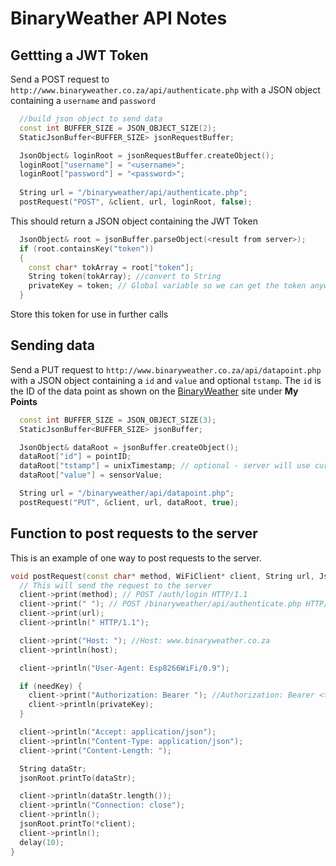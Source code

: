 # BinaryWeather API Notes

## Gettting a JWT Token
Send a POST request to `http://www.binaryweather.co.za/api/authenticate.php` with a JSON object containing a `username` and `password`

```c++
  //build json object to send data
  const int BUFFER_SIZE = JSON_OBJECT_SIZE(2);
  StaticJsonBuffer<BUFFER_SIZE> jsonRequestBuffer;

  JsonObject& loginRoot = jsonRequestBuffer.createObject();
  loginRoot["username"] = "<username>";
  loginRoot["password"] = "<password>";
  
  String url = "/binaryweather/api/authenticate.php";
  postRequest("POST", &client, url, loginRoot, false);
```
This should return a JSON object containing the JWT Token
```c++
  JsonObject& root = jsonBuffer.parseObject(<result from server>);
  if (root.containsKey("token"))
  {
    const char* tokArray = root["token"];
    String token(tokArray); //convert to String
    privateKey = token; // Global variable so we can get the token anywhere
  }
```
Store this token for use in further calls

## Sending data
Send a PUT request to `http://www.binaryweather.co.za/api/datapoint.php` with a JSON object containing a `id` and `value` and optional `tstamp`. The `id` is the ID of the data point as shown on the [BinaryWeather](https://www.binaryweather.co.za) site under **My Points**

```c++
  const int BUFFER_SIZE = JSON_OBJECT_SIZE(3);
  StaticJsonBuffer<BUFFER_SIZE> jsonBuffer;

  JsonObject& dataRoot = jsonBuffer.createObject();
  dataRoot["id"] = pointID;
  dataRoot["tstamp"] = unixTimestamp; // optional - server will use current date/time if omitted
  dataRoot["value"] = sensorValue;

  String url = "/binaryweather/api/datapoint.php";
  postRequest("PUT", &client, url, dataRoot, true);
```

## Function to post requests to the server
This is an example of one way to post requests to the server.
```c++
void postRequest(const char* method, WiFiClient* client, String url, JsonObject& jsonRoot, bool needKey) {
  // This will send the request to the server
  client->print(method); // POST /auth/login HTTP/1.1
  client->print(" "); // POST /binaryweather/api/authenticate.php HTTP/1.1
  client->print(url);
  client->println(" HTTP/1.1");

  client->print("Host: "); //Host: www.binaryweather.co.za
  client->println(host);

  client->println("User-Agent: Esp8266WiFi/0.9");

  if (needKey) {
    client->print("Authorization: Bearer "); //Authorization: Bearer <token>
    client->println(privateKey);
  }

  client->println("Accept: application/json");
  client->println("Content-Type: application/json");
  client->print("Content-Length: ");

  String dataStr;
  jsonRoot.printTo(dataStr);

  client->println(dataStr.length());
  client->println("Connection: close");
  client->println();
  jsonRoot.printTo(*client);
  client->println();
  delay(10);
}
```